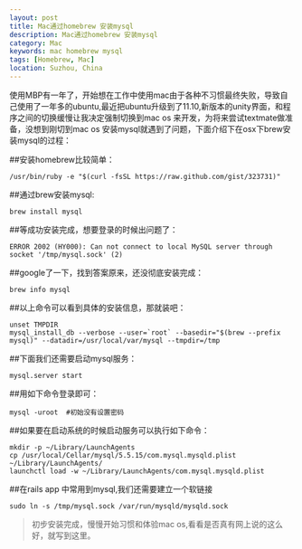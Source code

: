 ```yaml
---
layout: post
title: Mac通过homebrew 安装mysql
description: Mac通过homebrew 安装mysql
category: Mac
keywords: mac homebrew mysql
tags: [Homebrew, Mac]
location: Suzhou, China
---
```

使用MBP有一年了，开始想在工作中使用mac由于各种不习惯最终失败，导致自己使用了一年多的ubuntu,最近把ubuntu升级到了11.10,新版本的unity界面，和程序之间的切换缓慢让我决定强制切换到mac  os 来开发，为将来尝试textmate做准备，没想到刚切到mac os 安装mysql就遇到了问题，下面介绍下在osx下brew安装mysql的过程：

##安装homebrew比较简单：

	/usr/bin/ruby -e "$(curl -fsSL https://raw.github.com/gist/323731)"

##通过brew安装mysql:

	brew install mysql

##等成功安装完成，想要登录的时候出问题了：

	ERROR 2002 (HY000): Can not connect to local MySQL server through socket '/tmp/mysql.sock' (2)
##google了一下，找到答案原来，还没彻底安装完成：

	brew info mysql

##以上命令可以看到具体的安装信息，那就装吧：

	unset TMPDIR
	mysql_install_db --verbose --user=`root` --basedir="$(brew --prefix mysql)" --datadir=/usr/local/var/mysql --tmpdir=/tmp

##下面我们还需要启动mysql服务：

	mysql.server start

##用如下命令登录即可：

	mysql -uroot  #初始没有设置密码

##如果要在启动系统的时候启动服务可以执行如下命令：

	mkdir -p ~/Library/LaunchAgents
	cp /usr/local/Cellar/mysql/5.5.15/com.mysql.mysqld.plist ~/Library/LaunchAgents/
	launchctl load -w ~/Library/LaunchAgents/com.mysql.mysqld.plist

##在rails app 中常用到mysql,我们还需要建立一个软链接

	sudo ln -s /tmp/mysql.sock /var/run/mysqld/mysqld.sock

>  初步安装完成，慢慢开始习惯和体验mac os,看看是否真有网上说的这么好，就写到这里。
